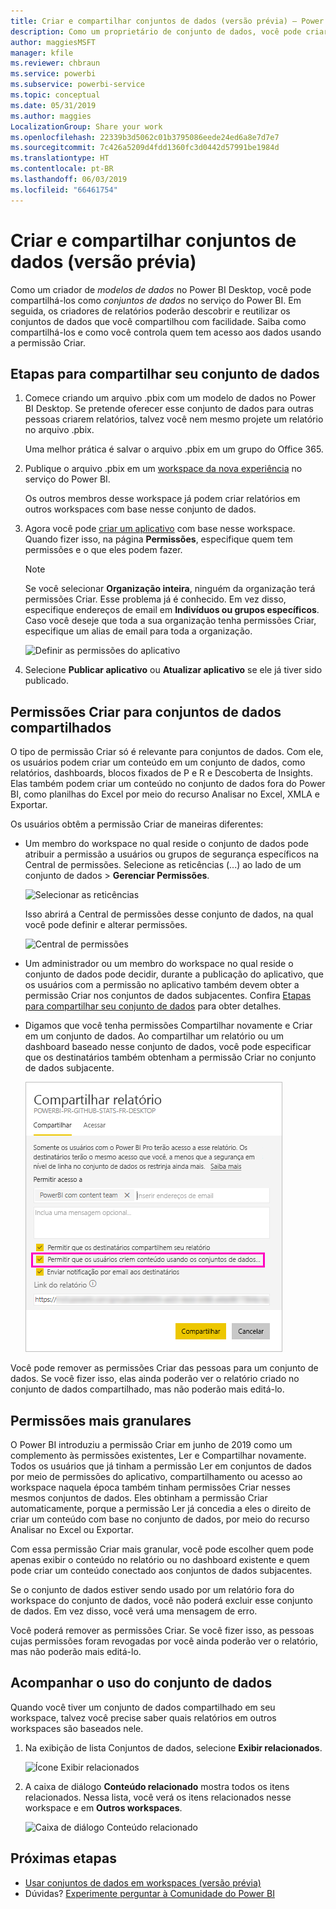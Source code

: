 ```yaml
---
title: Criar e compartilhar conjuntos de dados (versão prévia) – Power BI
description: Como um proprietário de conjunto de dados, você pode criar e compartilhar seus conjuntos de dados para que outras pessoas possam usá-los. Saiba como você pode manter o controle de quem tem acesso aos dados usando a permissão Criar.
author: maggiesMSFT
manager: kfile
ms.reviewer: chbraun
ms.service: powerbi
ms.subservice: powerbi-service
ms.topic: conceptual
ms.date: 05/31/2019
ms.author: maggies
LocalizationGroup: Share your work
ms.openlocfilehash: 22339b3d5062c01b3795086eede24ed6a8e7d7e7
ms.sourcegitcommit: 7c426a5209d4fdd1360fc3d0442d57991be1984d
ms.translationtype: HT
ms.contentlocale: pt-BR
ms.lasthandoff: 06/03/2019
ms.locfileid: "66461754"
---
```

# <a name="create-and-share-datasets-preview"></a>Criar e compartilhar conjuntos de dados (versão prévia)

Como um criador de *modelos de dados* no Power BI Desktop, você pode compartilhá-los como *conjuntos de dados* no serviço do Power BI. Em seguida, os criadores de relatórios poderão descobrir e reutilizar os conjuntos de dados que você compartilhou com facilidade. Saiba como compartilhá-los e como você controla quem tem acesso aos dados usando a permissão Criar.

## <a name="steps-to-sharing-your-dataset"></a>Etapas para compartilhar seu conjunto de dados

1. Comece criando um arquivo .pbix com um modelo de dados no Power BI Desktop. Se pretende oferecer esse conjunto de dados para outras pessoas criarem relatórios, talvez você nem mesmo projete um relatório no arquivo .pbix.

    Uma melhor prática é salvar o arquivo .pbix em um grupo do Office 365.

1. Publique o arquivo .pbix em um [workspace da nova experiência](service-create-the-new-workspaces.md) no serviço do Power BI.
    
    Os outros membros desse workspace já podem criar relatórios em outros workspaces com base nesse conjunto de dados.

1. Agora você pode [criar um aplicativo](service-create-distribute-apps.md) com base nesse workspace. Quando fizer isso, na página **Permissões**, especifique quem tem permissões e o que eles podem fazer.

    > [!NOTE]
    > Se você selecionar **Organização inteira**, ninguém da organização terá permissões Criar. Esse problema já é conhecido. Em vez disso, especifique endereços de email em **Indivíduos ou grupos específicos**.  Caso você deseje que toda a sua organização tenha permissões Criar, especifique um alias de email para toda a organização.

    ![Definir as permissões do aplicativo](media/service-datasets-build-permissions/power-bi-dataset-app-permissions.png)

1. Selecione **Publicar aplicativo** ou **Atualizar aplicativo** se ele já tiver sido publicado.

## <a name="build-permissions-for-shared-datasets"></a>Permissões Criar para conjuntos de dados compartilhados

O tipo de permissão Criar só é relevante para conjuntos de dados. Com ele, os usuários podem criar um conteúdo em um conjunto de dados, como relatórios, dashboards, blocos fixados de P e R e Descoberta de Insights. Elas também podem criar um conteúdo no conjunto de dados fora do Power BI, como planilhas do Excel por meio do recurso Analisar no Excel, XMLA e Exportar.

Os usuários obtêm a permissão Criar de maneiras diferentes:

- Um membro do workspace no qual reside o conjunto de dados pode atribuir a permissão a usuários ou grupos de segurança específicos na Central de permissões. Selecione as reticências (...) ao lado de um conjunto de dados > **Gerenciar Permissões**.

    ![Selecionar as reticências](media/service-datasets-build-permissions/power-bi-dataset-manage-permissions.png)

    Isso abrirá a Central de permissões desse conjunto de dados, na qual você pode definir e alterar permissões.

    ![Central de permissões](media/service-datasets-build-permissions/power-bi-dataset-permissions.png)

- Um administrador ou um membro do workspace no qual reside o conjunto de dados pode decidir, durante a publicação do aplicativo, que os usuários com a permissão no aplicativo também devem obter a permissão Criar nos conjuntos de dados subjacentes. Confira [Etapas para compartilhar seu conjunto de dados](#steps-to-sharing-your-dataset) para obter detalhes.

- Digamos que você tenha permissões Compartilhar novamente e Criar em um conjunto de dados. Ao compartilhar um relatório ou um dashboard baseado nesse conjunto de dados, você pode especificar que os destinatários também obtenham a permissão Criar no conjunto de dados subjacente.

    ![Permissões Criar](media/service-datasets-build-permissions/power-bi-share-report-allow-users.png)

Você pode remover as permissões Criar das pessoas para um conjunto de dados. Se você fizer isso, elas ainda poderão ver o relatório criado no conjunto de dados compartilhado, mas não poderão mais editá-lo.

## <a name="more-granular-permissions"></a>Permissões mais granulares

O Power BI introduziu a permissão Criar em junho de 2019 como um complemento às permissões existentes, Ler e Compartilhar novamente. Todos os usuários que já tinham a permissão Ler em conjuntos de dados por meio de permissões do aplicativo, compartilhamento ou acesso ao workspace naquela época também tinham permissões Criar nesses mesmos conjuntos de dados. Eles obtinham a permissão Criar automaticamente, porque a permissão Ler já concedia a eles o direito de criar um conteúdo com base no conjunto de dados, por meio do recurso Analisar no Excel ou Exportar.

Com essa permissão Criar mais granular, você pode escolher quem pode apenas exibir o conteúdo no relatório ou no dashboard existente e quem pode criar um conteúdo conectado aos conjuntos de dados subjacentes.

Se o conjunto de dados estiver sendo usado por um relatório fora do workspace do conjunto de dados, você não poderá excluir esse conjunto de dados. Em vez disso, você verá uma mensagem de erro.

Você poderá remover as permissões Criar. Se você fizer isso, as pessoas cujas permissões foram revogadas por você ainda poderão ver o relatório, mas não poderão mais editá-lo.

## <a name="track-your-dataset-usage"></a>Acompanhar o uso do conjunto de dados

Quando você tiver um conjunto de dados compartilhado em seu workspace, talvez você precise saber quais relatórios em outros workspaces são baseados nele.

1. Na exibição de lista Conjuntos de dados, selecione **Exibir relacionados**.

    ![Ícone Exibir relacionados](media/service-datasets-build-permissions/power-bi-dataset-view-related-to-dataset.png)

1. A caixa de diálogo **Conteúdo relacionado** mostra todos os itens relacionados. Nessa lista, você verá os itens relacionados nesse workspace e em **Outros workspaces**.
 
    ![Caixa de diálogo Conteúdo relacionado](media/service-datasets-build-permissions/power-bi-dataset-related-workspaces.png)

## <a name="next-steps"></a>Próximas etapas

- [Usar conjuntos de dados em workspaces (versão prévia)](service-datasets-across-workspaces.md)
- Dúvidas? [Experimente perguntar à Comunidade do Power BI](http://community.powerbi.com/)
